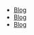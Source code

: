 <!-- _sidebar.md -->
<!-- 网页左边的侧边栏 -->
- [Blog](/Blogs/Blog1.md)
- [Blog](/Blogs/Blog2.md)
- [Blog](/Blogs/Blog3.md)